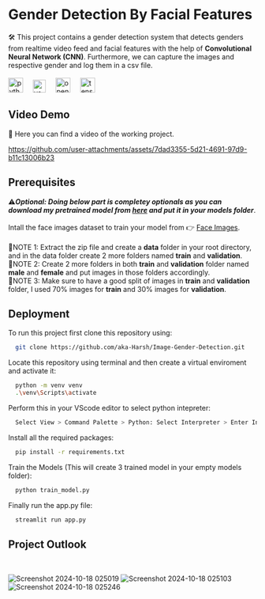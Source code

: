 # Gender Detection By Facial Features

🛠️ This project contains a gender detection system that detects genders from realtime video feed and facial features with the help of **Convolutional Neural Network (CNN)**. Furthermore, we can capture the images and respective gender and log them in a csv file.<br>
<br><img src="https://cdn.jsdelivr.net/gh/devicons/devicon/icons/python/python-original.svg" height="30" alt="python logo"  />
<img width="12" />
<img src="https://seeklogo.com/images/S/streamlit-logo-1A3B208AE4-seeklogo.com.png" height="26" alt="vscode logo"  />
<img width="12" />
<img src="https://github.com/opencv/opencv/wiki/logo/OpenCV_logo_no_text.png" height="30" alt="open cv" />
<img width="12" />
<img src="https://cdn.jsdelivr.net/gh/devicons/devicon/icons/tensorflow/tensorflow-original.svg" height="30" alt="tensorflow logo"  />

## Video Demo
🎥 Here you can find a video of the working project.

https://github.com/user-attachments/assets/7dad3355-5d21-4691-97d9-b11c13006b23


## Prerequisites
⚠️***Optional: Doing below part is completey optionals as you can download my pretrained model from [here](https://drive.google.com/file/d/1kXc6r8C53gq_i7-9B4aPIAVYUbjIfWih/view?usp=sharing) and put it in your models folder***.<br><br>
Intall the face images dataset to train your model from 👉 [Face Images](https://www.kaggle.com/datasets/ashwingupta3012/male-and-female-faces-dataset).<br><br>
🚨NOTE 1: Extract the zip file and create a **data** folder in your root directory, and in the data folder create 2 more folders named **train** and **validation**.<br>
🚨NOTE 2: Create 2 more folders in both **train** and **validation** folder named **male** and **female** and put images in those folders accordingly.<br>
🚨NOTE 3: Make sure to have a good split of images in **train** and **validation** folder, I used 70% images for **train** and 30% images for **validation**.

## Deployment

To run this project first clone this repository using:

```bash
  git clone https://github.com/aka-Harsh/Image-Gender-Detection.git
```
Locate this repository using terminal and then create a virtual enviroment and activate it:

```bash
  python -m venv venv
  .\venv\Scripts\activate
```
Perform this in your VScode editor to select python intepreter:
```bash
  Select View > Command Palette > Python: Select Interpreter > Enter Interpreter path > venv > Script > python.exe
```

Install all the required packages:
```bash
  pip install -r requirements.txt
```
Train the Models (This will create 3 trained model in your empty models folder):
```bash
  python train_model.py
```

Finally run the app.py file:
```bash
  streamlit run app.py
```


## Project Outlook
<br>

![Screenshot 2024-10-18 025019](https://github.com/user-attachments/assets/221b3bf7-3f78-4123-9c33-eb8f70720f9e)
![Screenshot 2024-10-18 025103](https://github.com/user-attachments/assets/8bdae2de-e3ee-4df4-9bbb-82e80a807da0)
![Screenshot 2024-10-18 025246](https://github.com/user-attachments/assets/70fe447a-25b8-463b-97ea-858fdb38c913)
